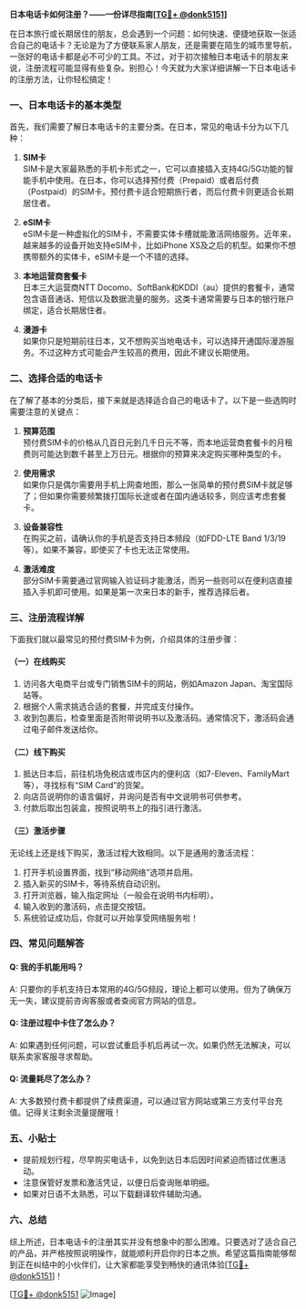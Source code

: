 **日本电话卡如何注册？——一份详尽指南[[TG💪+ @donk5151](https://t.me/s/donk5151)]**

在日本旅行或长期居住的朋友，总会遇到一个问题：如何快速、便捷地获取一张适合自己的电话卡？无论是为了方便联系家人朋友，还是需要在陌生的城市里导航，一张好的电话卡都是必不可少的工具。不过，对于初次接触日本电话卡的朋友来说，注册流程可能显得有些复杂。别担心！今天就为大家详细讲解一下日本电话卡的注册方法，让你轻松搞定！

### 一、日本电话卡的基本类型

首先，我们需要了解日本电话卡的主要分类。在日本，常见的电话卡分为以下几种：

1. **SIM卡**  
   SIM卡是大家最熟悉的手机卡形式之一，它可以直接插入支持4G/5G功能的智能手机中使用。在日本，你可以选择预付费（Prepaid）或者后付费（Postpaid）的SIM卡。预付费卡适合短期旅行者，而后付费卡则更适合长期居住者。

2. **eSIM卡**  
   eSIM卡是一种虚拟化的SIM卡，不需要实体卡槽就能激活网络服务。近年来，越来越多的设备开始支持eSIM卡，比如iPhone XS及之后的机型。如果你不想携带额外的实体卡，eSIM卡是一个不错的选择。

3. **本地运营商套餐卡**  
   日本三大运营商NTT Docomo、SoftBank和KDDI（au）提供的套餐卡，通常包含语音通话、短信以及数据流量的服务。这类卡通常需要与日本的银行账户绑定，适合长期居住者。

4. **漫游卡**  
   如果你只是短期前往日本，又不想购买当地电话卡，可以选择开通国际漫游服务。不过这种方式可能会产生较高的费用，因此不建议长期使用。

### 二、选择合适的电话卡

在了解了基本的分类后，接下来就是选择适合自己的电话卡了。以下是一些选购时需要注意的关键点：

1. **预算范围**  
   预付费SIM卡的价格从几百日元到几千日元不等，而本地运营商套餐卡的月租费则可能达到数千甚至上万日元。根据你的预算来决定购买哪种类型的卡。

2. **使用需求**  
   如果你只是偶尔需要用手机上网查地图，那么一张简单的预付费SIM卡就足够了；但如果你需要频繁拨打国际长途或者在国内通话较多，则应该考虑套餐卡。

3. **设备兼容性**  
   在购买之前，请确认你的手机是否支持日本频段（如FDD-LTE Band 1/3/19等）。如果不兼容，即使买了卡也无法正常使用。

4. **激活难度**  
   部分SIM卡需要通过官网输入验证码才能激活，而另一些则可以在便利店直接插入手机即可使用。如果是第一次来日本的新手，推荐选择后者。

### 三、注册流程详解

下面我们就以最常见的预付费SIM卡为例，介绍具体的注册步骤：

#### （一）在线购买

1. 访问各大电商平台或专门销售SIM卡的网站，例如Amazon Japan、淘宝国际站等。
2. 根据个人需求挑选合适的套餐，并完成支付操作。
3. 收到包裹后，检查里面是否附带说明书以及激活码。通常情况下，激活码会通过电子邮件发送给你。

#### （二）线下购买

1. 抵达日本后，前往机场免税店或市区内的便利店（如7-Eleven、FamilyMart等），寻找标有“SIM Card”的货架。
2. 向店员说明你的语言偏好，并询问是否有中文说明书可供参考。
3. 付款后取出包装盒，按照说明书上的指引进行激活。

#### （三）激活步骤

无论线上还是线下购买，激活过程大致相同。以下是通用的激活流程：

1. 打开手机设置界面，找到“移动网络”选项并启用。
2. 插入新买的SIM卡，等待系统自动识别。
3. 打开浏览器，输入指定网址（一般会在说明书内标明）。
4. 输入收到的激活码，点击提交按钮。
5. 系统验证成功后，你就可以开始享受网络服务啦！

### 四、常见问题解答

#### Q: 我的手机能用吗？
A: 只要你的手机支持日本常用的4G/5G频段，理论上都可以使用。但为了确保万无一失，建议提前咨询客服或者查阅官方网站的信息。

#### Q: 注册过程中卡住了怎么办？
A: 如果遇到任何问题，可以尝试重启手机后再试一次。如果仍然无法解决，可以联系卖家客服寻求帮助。

#### Q: 流量耗尽了怎么办？
A: 大多数预付费卡都提供了续费渠道，可以通过官方网站或第三方支付平台充值。记得关注剩余流量提醒哦！

### 五、小贴士

- 提前规划行程，尽早购买电话卡，以免到达日本后因时间紧迫而错过优惠活动。
- 注意保管好发票和激活凭证，以便日后查询账单明细。
- 如果对日语不太熟悉，可以下载翻译软件辅助沟通。

### 六、总结

综上所述，日本电话卡的注册其实并没有想象中的那么困难。只要选对了适合自己的产品，并严格按照说明操作，就能顺利开启你的日本之旅。希望这篇指南能够帮到正在纠结中的小伙伴们，让大家都能享受到畅快的通讯体验[[TG💪+ @donk5151](https://t.me/s/donk5151)]！

[[TG💪+ @donk5151](https://t.me/s/donk5151) ![Image](https://i.postimg.cc/rwNCRYN7/Snipaste-2025-04-30-17-27-05.png)]